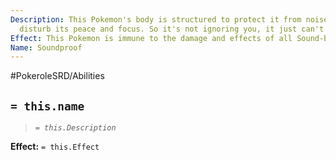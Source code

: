 ```yaml
---
Description: This Pokemon's body is structured to protect it from noises that might
  disturb its peace and focus. So it's not ignoring you, it just can't hear you.
Effect: This Pokemon is immune to the damage and effects of all Sound-based moves.
Name: Soundproof
---
```


#PokeroleSRD/Abilities

## `= this.name`

> *`= this.Description`*

**Effect:** `= this.Effect`
